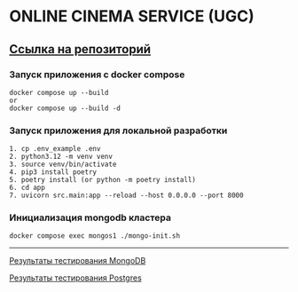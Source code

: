 # ONLINE CINEMA SERVICE (UGC)
## [Ссылка на репозиторий](https://github.com/SmirnovaT/ugc_sprint_2)

### Запуск приложения с docker compose
```
docker compose up --build
or
docker compose up --build -d
```

### Запуск приложения для локальной разработки
```
1. cp .env_example .env
2. python3.12 -m venv venv
3. source venv/bin/activate
4. pip3 install poetry
5. poetry install (or python -m poetry install)
6. cd app
7. uvicorn src.main:app --reload --host 0.0.0.0 --port 8000
```

### Инициализация mongodb кластера
```console
docker compose exec mongos1 ./mongo-init.sh
```

____________________________________________________________________________
[Результаты тестирования MongoDB](research/mongo_db/result.md)

[Результаты тестирования Postgres](research/check_postgres/result.md)

